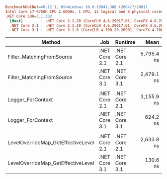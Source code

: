 ``` ini

BenchmarkDotNet=v0.12.1, OS=Windows 10.0.19041.388 (2004/?/20H1)
Intel Core i7-9750H CPU 2.60GHz, 1 CPU, 12 logical and 6 physical cores
.NET Core SDK=3.1.302
  [Host]        : .NET Core 2.1.20 (CoreCLR 4.6.29017.01, CoreFX 4.6.29018.12), X64 RyuJIT
  .NET Core 2.1 : .NET Core 2.1.20 (CoreCLR 4.6.29017.01, CoreFX 4.6.29018.12), X64 RyuJIT
  .NET Core 3.1 : .NET Core 3.1.6 (CoreCLR 4.700.20.26901, CoreFX 4.700.20.31603), X64 RyuJIT


```
|                             Method |           Job |       Runtime |       Mean |     Error |    StdDev | Ratio | RatioSD |
|----------------------------------- |-------------- |-------------- |-----------:|----------:|----------:|------:|--------:|
|          Filter_MatchingFromSource | .NET Core 2.1 | .NET Core 2.1 | 5,795.4 ns | 113.23 ns | 143.20 ns |  1.00 |    0.00 |
|          Filter_MatchingFromSource | .NET Core 3.1 | .NET Core 3.1 | 2,479.1 ns |  49.48 ns |  72.53 ns |  0.43 |    0.02 |
|                                    |               |               |            |           |           |       |         |
|                  Logger_ForContext | .NET Core 2.1 | .NET Core 2.1 | 3,155.9 ns |  39.34 ns |  36.80 ns |  1.00 |    0.00 |
|                  Logger_ForContext | .NET Core 3.1 | .NET Core 3.1 |   624.2 ns |  12.03 ns |  11.82 ns |  0.20 |    0.00 |
|                                    |               |               |            |           |           |       |         |
| LevelOverrideMap_GetEffectiveLevel | .NET Core 2.1 | .NET Core 2.1 | 2,633.8 ns |  48.88 ns |  45.72 ns |  1.00 |    0.00 |
| LevelOverrideMap_GetEffectiveLevel | .NET Core 3.1 | .NET Core 3.1 |   130.6 ns |   2.55 ns |   3.23 ns |  0.05 |    0.00 |

